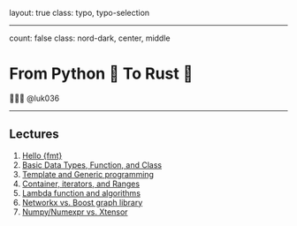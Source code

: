 layout: true
class: typo, typo-selection

---

count: false
class: nord-dark, center, middle

# From Python 🐍 To Rust 🦀

👨🏻‍🏫 @luk036

---

## Lectures

1. [Hello {fmt}](lec01.html)
2. [Basic Data Types, Function, and Class](lec02.html)
3. [Template and Generic programming](lec03.html)
4. [Container, iterators, and Ranges](lec04.html)
5. [Lambda function and algorithms](lec05.html)
6. [Networkx vs. Boost graph library](lec06.html)
7. [Numpy/Numexpr vs. Xtensor](lec07.html)
